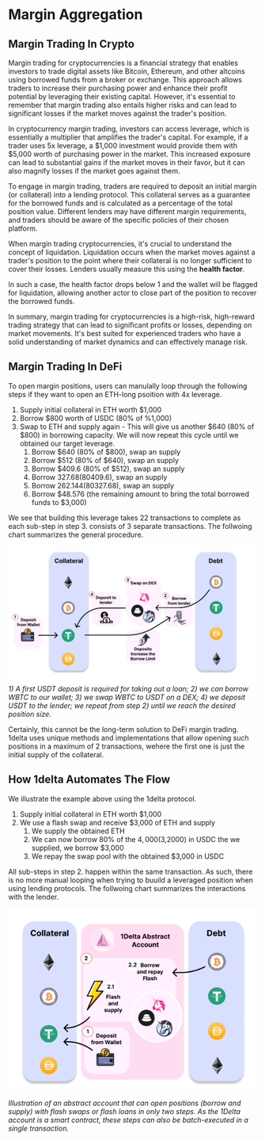 # Margin Aggregation

## Margin Trading In Crypto

Margin trading for cryptocurrencies is a financial strategy that enables investors to trade digital assets like Bitcoin, Ethereum, and other altcoins using borrowed funds from a broker or exchange. This approach allows traders to increase their purchasing power and enhance their profit potential by leveraging their existing capital. However, it's essential to remember that margin trading also entails higher risks and can lead to significant losses if the market moves against the trader's position.

In cryptocurrency margin trading, investors can access leverage, which is essentially a multiplier that amplifies the trader's capital. For example, if a trader uses 5x leverage, a $1,000 investment would provide them with $5,000 worth of purchasing power in the market. This increased exposure can lead to substantial gains if the market moves in their favor, but it can also magnify losses if the market goes against them.

To engage in margin trading, traders are required to deposit an initial margin (or collateral) into a lending protocol. This collateral serves as a guarantee for the borrowed funds and is calculated as a percentage of the total position value. Different lenders may have different margin requirements, and traders should be aware of the specific policies of their chosen platform.

When margin trading cryptocurrencies, it's crucial to understand the concept of liquidation. Liquidation occurs when the market moves against a trader's position to the point where their collateral is no longer sufficient to cover their losses. Lenders usually measure this using the **health factor**.

In such a case, the health factor drops below 1 and the wallet will be flagged for liquidation, allowing another actor to close part of the position to recover the borrowed funds.

In summary, margin trading for cryptocurrencies is a high-risk, high-reward trading strategy that can lead to significant profits or losses, depending on market movements. It's best suited for experienced traders who have a solid understanding of market dynamics and can effectively manage risk.

## Margin Trading In DeFi

To open margin positions, users can manulally loop through the following steps if they want to open an ETH-long psoition with 4x leverage.

1. Supply initial collateral in ETH worth $1,000
2. Borrow $800 worth of USDC (80% of %1,000)
3. Swap to ETH and supply again - This will give us another $640 (80% of $800) in borrowing capacity. We will now repeat this cycle until we obtained our target leverage.
    1. Borrow $640 (80% of $800), swap an supply
    2. Borrow $512 (80% of $640), swap an supply
    3. Borrow $409.6 (80% of $512), swap an supply
    4. Borrow $327.68 (80% of$409.6), swap an supply
    5. Borrow $262.144 (80% of$327.68), swap an supply
    6. Borrow $48.576 (the remaining amount to bring the total borrowed funds to $3,000)

We see that building this leverage takes 22 transactions to complete as each sub-step in step 3. consists of 3 separate transactions. The follwoing chart summarizes the general procedure.

![Margin Aggregation](./assets/manual-swaps.png)
*1) A first USDT deposit is required for taking out a loan; 2) we can borrow WBTC to our wallet; 3) we swap WBTC to USDT on a DEX; 4) we deposit USDT to the lender; we repeat from step 2) until we reach the desired position size.*


Certainly, this cannot be the long-term solution to DeFi margin trading. 1delta uses unique methods and implementations that allow opening such positions in a maximum of 2 transactions, wehere the first one is just the initial supply of the collateral.

## How 1delta Automates The Flow

We illustrate the example above using the 1delta protocol.

1. Supply initial collateral in ETH worth $1,000
2. We use a flash swap and receive $3,000 of ETH and supply
    1. We supply the obtained ETH
    2. We can now borrow 80% of the $4,000 ($3,2000) in USDC the we supplied, we borrow $3,000
    3. We repay the swap pool with the obtained $3,000 in USDC

All sub-steps in step 2. happen within the same transaction. As such, there is no more manual looping when trying to buuild a leveraged position when using lending protocols. The follwoing chart summarizes the interactions with the lender.

![Abstract Account Flow](./assets/abstract-account-flow.png)

*Illustration of an abstract account that can open positions (borrow and supply) with flash swaps or flash loans in only two steps. As the 1Delta account is a smart contract, these steps can also be batch-executed in a single transaction.*